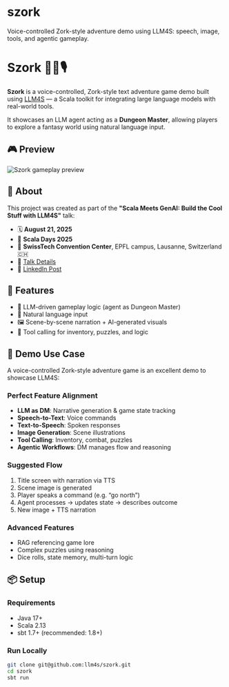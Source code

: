 # szork
Voice-controlled Zork-style adventure demo using LLM4S: speech, image, tools, and agentic gameplay.

# Szork 🧙‍♂️🎙️

**Szork** is a voice-controlled, Zork-style text adventure game demo built using [LLM4S](https://github.com/llm4s/llm4s) — a Scala toolkit for integrating large language models with real-world tools.

It showcases an LLM agent acting as a **Dungeon Master**, allowing players to explore a fantasy world using natural language input.


## 🎮 Preview

![Szork gameplay preview](./A_screenshot_or_animation_of_Szork,_an_interactive.png)


## 📢 About

This project was created as part of the **"Scala Meets GenAI: Build the Cool Stuff with LLM4S"** talk:

- 🗓 **August 21, 2025**  
- 🎤 **Scala Days 2025**  
- 📍 **SwissTech Convention Center**, EPFL campus, Lausanne, Switzerland 🇨🇭  
- 🔗 [Talk Details](https://scaladays.org/editions/2025/talks/scala-meets-genai-build-the)  
- 🔗 [LinkedIn Post](https://www.linkedin.com/feed/update/urn:li:activity:7348123421945262080/)


## 🚀 Features

- 🧠 LLM-driven gameplay logic (agent as Dungeon Master)
- 💬 Natural language input
- 🖼 Scene-by-scene narration + AI-generated visuals
- 🧰 Tool calling for inventory, puzzles, and logic


## 🧠 Demo Use Case

A voice-controlled Zork-style adventure game is an excellent demo to showcase LLM4S:

### Perfect Feature Alignment

- **LLM as DM**: Narrative generation & game state tracking  
- **Speech-to-Text**: Voice commands  
- **Text-to-Speech**: Spoken responses  
- **Image Generation**: Scene illustrations  
- **Tool Calling**: Inventory, combat, puzzles  
- **Agentic Workflows**: DM manages flow and reasoning  

### Suggested Flow

1. Title screen with narration via TTS  
2. Scene image is generated  
3. Player speaks a command (e.g. “go north”)  
4. Agent processes → updates state → describes outcome  
5. New image + TTS narration  

### Advanced Features

- RAG referencing game lore  
- Complex puzzles using reasoning  
- Dice rolls, state memory, multi-turn logic  


## 📦 Setup

### Requirements

- Java 17+
- Scala 2.13
- sbt 1.7+ (recommended: 1.8+)

### Run Locally

```bash
git clone git@github.com:llm4s/szork.git
cd szork
sbt run



